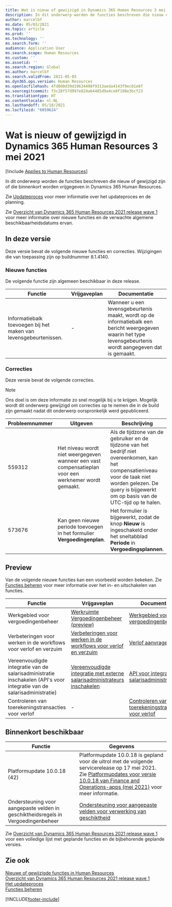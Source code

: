 ```yaml
---
title: Wat is nieuw of gewijzigd in Dynamics 365 Human Resources 3 mei 2021
description: In dit onderwerp worden de functies beschreven die nieuw of gewijzigd zijn in Microsoft Dynamics 365 Human Resources voor 3 mei 2021.
author: marcelbf
ms.date: 05/03/2021
ms.topic: article
ms.prod: ''
ms.technology: ''
ms.search.form: ''
audience: Application User
ms.search.scope: Human Resources
ms.custom: ''
ms.assetid: ''
ms.search.region: Global
ms.author: marcelbf
ms.search.validFrom: 2021-05-03
ms.dyn365.ops.version: Human Resources
ms.openlocfilehash: 4fd0d0d39d19634498f9313aeda4143f9ec81e8f
ms.sourcegitcommit: f3c28f57d997e824a64485d9a4ce8f198e3bcf23
ms.translationtype: HT
ms.contentlocale: nl-NL
ms.lasthandoff: 05/18/2021
ms.locfileid: "6059624"
---
```

# <a name="whats-new-or-changed-in-dynamics-365-human-resources-may-3-2021"></a>Wat is nieuw of gewijzigd in Dynamics 365 Human Resources 3 mei 2021

[!include [Applies to Human Resources](../includes/applies-to-hr.md)]

In dit onderwerp worden de functies beschreven die nieuw of gewijzigd zijn of die binnenkort worden vrijgegeven in Dynamics 365 Human Resources.

Zie [Updateproces](hr-admin-setup-update-process.md) voor meer informatie over het updateproces en de planning.

Zie [Overzicht van Dynamics 365 Human Resources 2021 release wave 1](/dynamics365-release-plan/2021wave1/human-resources/dynamics365-human-resources/) voor meer informatie over nieuwe functies en de verwachte algemene beschikbaarheidsdatums ervan.

## <a name="in-this-release"></a>In deze versie

Deze versie bevat de volgende nieuwe functies en correcties. Wijzigingen die van toepassing zijn op buildnummer 8.1.4140.

### <a name="new-features"></a>Nieuwe functies

De volgende functie zijn algemeen beschikbaar in deze release.

| Functie | Vrijgaveplan | Documentatie |
| --- | --- | --- |
| Informatiebalk toevoegen bij het maken van levensgebeurtenissen. | - | Wanneer u een levensgebeurtenis maakt, wordt op de informatiebalk een bericht weergegeven waarin het type levensgebeurtenis wordt aangegeven dat is gemaakt.

### <a name="bug-fixes"></a>Correcties

Deze versie bevat de volgende correcties.

> [!NOTE]
> Ons doel is om deze informatie zo snel mogelijk bij u te krijgen. Mogelijk wordt dit onderwerp gewijzigd om correcties op te nemen die in de build zijn gemaakt nadat dit onderwerp oorspronkelijk werd gepubliceerd.

| Probleemnummer | Uitgeven |  Beschrijving |
| --- | --- | --- |
| 559312 |  Het niveau wordt niet weergegeven wanneer een vast compensatieplan voor een werknemer wordt gemaakt. |  Als de tijdzone van de gebruiker en de tijdzone van het bedrijf niet overeenkomen, kan het compensatieniveau voor de taak niet worden gelezen. De query is bijgewerkt om op basis van de UTC-tijd op te halen. |
| 573676  | Kan geen nieuwe periode toevoegen in het formulier **Vergoedingenplan**. | Het formulier is bijgewerkt, zodat de knop **Nieuw** is ingeschakeld onder het sneltabblad **Periode** in **Vergoedingsplannen**. |

## <a name="in-preview"></a>Preview

Van de volgende nieuwe functies kan een voorbeeld worden bekeken. Zie [Functies beheren](hr-admin-manage-features.md) voor meer informatie over het in- en uitschakelen van functies.

| Functie | Vrijgaveplan | Documentatie |
| --- | --- | --- |
| Werkgebied voor vergoedingenbeheer | [Werkruimte Vergoedingenbeheer (preview)](/dynamics365-release-plan/2020wave2/human-resources/dynamics365-human-resources/benefits-management-workspace) | [Werkgebied voor vergoedingenbeheer](hr-benefits-management-workspace.md) |
| Verbeteringen voor werken in de workflows voor verlof en verzuim | [Verbeteringen voor werken in de workflows voor verlof en verzuim](https://go.microsoft.com/fwlink/?linkid=2147528) | [Verlof aanvragen](hr-employee-self-service-request-time-off.md)|
| Vereenvoudigde integratie van de salarisadministratie inschakelen (API's voor integratie van de salarisadministratie) | [Vereenvoudigde integratie met externe salarisadministrateurs inschakelen](/dynamics365-release-plan/2021wave1/human-resources/dynamics365-human-resources/enable-simplified-integration-payroll-providers) | [API voor integratie van salarisadministratie](hr-admin-integration-payroll-api-introduction.md)|
| Controleren van toerekeningstransacties voor verlof | - | [Controleren van toerekeningstransacties voor verlof](hr-leave-and-absence-accrue.md#preview-leave-accrual-transaction-auditing)|

## <a name="coming-soon"></a>Binnenkort beschikbaar

| Functie | Gegevens |
| --- | --- |
| Platformupdate 10.0.18 (42) | Platformupdate 10.0.18 is gepland voor de uitrol met de volgende servicerelease op 17 mei 2021. Zie [Platformupdates voor versie 10.0.18 van Finance and Operations-apps (mei 2021)](/dynamics365/fin-ops-core/dev-itpro/get-started/whats-new-platform-updates-10-0-18) voor meer informatie. |
| Ondersteuning voor aangepaste velden in geschiktheidsregels in Vergoedingenbeheer  | [Ondersteuning voor aangepaste velden voor verwerking van geschiktheid](/dynamics365-release-plan/2021wave1/human-resources/dynamics365-human-resources/custom-field-support-eligibility-processing) |

Zie [Overzicht van Dynamics 365 Human Resources 2021 release wave 1](/dynamics365-release-plan/2021wave1/human-resources/dynamics365-human-resources/) voor een volledige lijst met geplande functies en de bijbehorende geplande versies.

## <a name="see-also"></a>Zie ook

[Nieuwe of gewijzigde functies in Human Resources](hr-admin-whats-new.md)</br>
[Overzicht van Dynamics 365 Human Resources 2021 release wave 1](/dynamics365-release-plan/2021wave1/human-resources/dynamics365-human-resources/)</br>
[Het updateproces](hr-admin-setup-update-process.md)</br>
[Functies beheren](hr-admin-manage-features.md)

[!INCLUDE[footer-include](../includes/footer-banner.md)]
